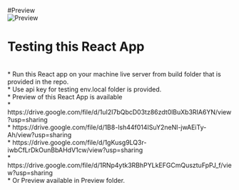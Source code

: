#Preview
<br>
![Preview]([url_of_your_image](https://drive.google.com/file/d/1B8-lsh44f014ISuY2neNl-jwAEiTy-Ah/view?usp=sharing))
<br>
# Testing this React App
<br>
* Run this React app on your machine live server from build folder that is provided in the repo. 
<br>
* Use api key for testing env.local folder is provided.
<br>
* Preview of this React App is available
<br>
* https://drive.google.com/file/d/1uI2I7bQbcD03tz86zdt0lBuXb3RIA6YN/view?usp=sharing
<br>
* https://drive.google.com/file/d/1B8-lsh44f014ISuY2neNl-jwAEiTy-Ah/view?usp=sharing
<br>
* https://drive.google.com/file/d/1gKusg9LQ3r-iwbCfLrDkOunBbAHdV1cw/view?usp=sharing
<br>
* https://drive.google.com/file/d/1RNp4ytk3RBhPYLkEFGCmQusztuFpPJ_f/view?usp=sharing
<br>
* Or Preview available in Preview folder.
